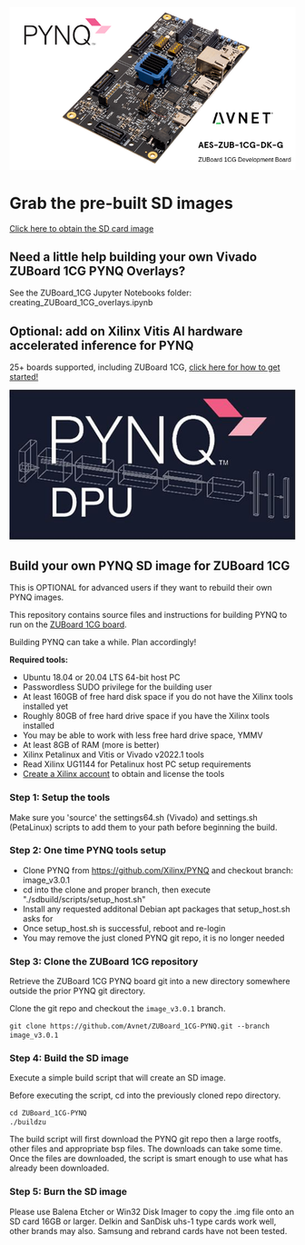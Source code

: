 ![alt tag](./zuboard-1cg-pynq.png)

# **Grab the pre-built SD images**
[Click here to obtain the SD card image](http://www.pynq.io/board.html)

## Need a little help building your own Vivado ZUBoard 1CG PYNQ Overlays?
See the ZUBoard_1CG Jupyter Notebooks folder: creating_ZUBoard_1CG_overlays.ipynb

## Optional: add on Xilinx Vitis AI hardware accelerated inference for PYNQ
25+ boards supported, including ZUBoard 1CG, [click here for how to get started!](https://github.com/Xilinx/DPU-PYNQ)

![alt tag](./pynq-dpu.jpeg)

## Build your own PYNQ SD image for ZUBoard 1CG
This is OPTIONAL for advanced users if they want to rebuild their own PYNQ images.

This repository contains source files and instructions for building PYNQ to run on the [ZUBoard 1CG board](https://www.avnet.com/wps/portal/us/products/avnet-boards/avnet-board-families/zuboard-1cg/).

Building PYNQ can take a while.  Plan accordingly!

**Required tools:**
* Ubuntu 18.04 or 20.04 LTS 64-bit host PC 
* Passwordless SUDO privilege for the building user
* At least 160GB of free hard disk space if you do not have the Xilinx tools installed yet
* Roughly 80GB of free hard drive space if you have the Xilinx tools installed
* You may be able to work with less free hard drive space, YMMV
* At least 8GB of RAM (more is better)
* Xilinx Petalinux and Vitis or Vivado v2022.1 tools
* Read Xilinx UG1144 for Petalinux host PC setup requirements
* [Create a Xilinx account](https://www.xilinx.com/registration/create-account.html) to obtain and license the tools

### Step 1: Setup the tools
Make sure you 'source' the settings64.sh (Vivado) and settings.sh (PetaLinux) scripts to add them to your path before beginning the build.

### Step 2: One time PYNQ tools setup
* Clone PYNQ from https://github.com/Xilinx/PYNQ and checkout branch: image_v3.0.1
* cd into the clone and proper branch, then execute "./sdbuild/scripts/setup_host.sh"
* Install any requested additonal Debian apt packages that setup_host.sh asks for
* Once setup_host.sh is successful, reboot and re-login
* You may remove the just cloned PYNQ git repo, it is no longer needed

### Step 3: Clone the ZUBoard 1CG repository
Retrieve the ZUBoard 1CG PYNQ board git into a new directory somewhere outside the prior PYNQ git directory.

Clone the git repo and checkout the `image_v3.0.1` branch.

```shell
git clone https://github.com/Avnet/ZUBoard_1CG-PYNQ.git --branch image_v3.0.1
```

### Step 4: Build the SD image
Execute a simple build script that will create an SD image.

Before executing the script, cd into the previously cloned repo directory.

```shell
cd ZUBoard_1CG-PYNQ
./buildzu
```

The build script will first download the PYNQ git repo then a large rootfs, other files and appropriate bsp files. The downloads can take some time.
Once the files are downloaded, the script is smart enough to use what has already been downloaded.

### Step 5: Burn the SD image
Please use Balena Etcher or Win32 Disk Imager to copy the .img file onto an SD card 16GB or larger.  Delkin and SanDisk uhs-1 type cards work well, other brands may also.  Samsung and rebrand cards have not been tested.
